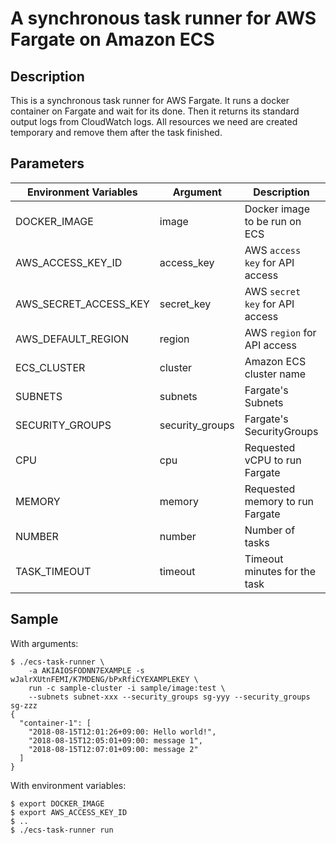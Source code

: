 # A synchronous task runner for AWS Fargate on Amazon ECS


## Description

This is a synchronous task runner for AWS Fargate. It runs a docker container on Fargate and wait for its done. Then it returns its standard output logs from CloudWatch logs. All resources we need are created temporary and remove them after the task finished.


## Parameters

Environment Variables     | Argument        | Description                     | Required | Default 
------------------------- | --------------- | ------------------------------- | -------- | ---------
DOCKER_IMAGE              | image           | Docker image to be run on ECS   | *        |
AWS_ACCESS_KEY_ID         | access_key      | AWS `access key` for API access | *        |
AWS_SECRET_ACCESS_KEY     | secret_key      | AWS `secret key` for API access | *        |
AWS_DEFAULT_REGION        | region          | AWS `region` for API access     |          | us-east-1
ECS_CLUSTER               | cluster         | Amazon ECS cluster name         |          | default
SUBNETS                   | subnets         | Fargate's Subnets               | *        |
SECURITY_GROUPS           | security_groups | Fargate's SecurityGroups        | *        |
CPU                       | cpu             | Requested vCPU to run Fargate   |          | 256
MEMORY                    | memory          | Requested memory to run Fargate |          | 512
NUMBER                    | number          | Number of tasks                 |          | 1 
TASK_TIMEOUT              | timeout         | Timeout minutes for the task    |          | 30


## Sample

With arguments:

```console
$ ./ecs-task-runner \
    -a AKIAIOSFODNN7EXAMPLE -s wJalrXUtnFEMI/K7MDENG/bPxRfiCYEXAMPLEKEY \
    run -c sample-cluster -i sample/image:test \
    --subnets subnet-xxx --security_groups sg-yyy --security_groups sg-zzz
{
  "container-1": [
    "2018-08-15T12:01:26+09:00: Hello world!",
    "2018-08-15T12:05:01+09:00: message 1",
    "2018-08-15T12:07:01+09:00: message 2"
  ]
}
```

With environment variables:

```console
$ export DOCKER_IMAGE
$ export AWS_ACCESS_KEY_ID
$ ..
$ ./ecs-task-runner run
```
